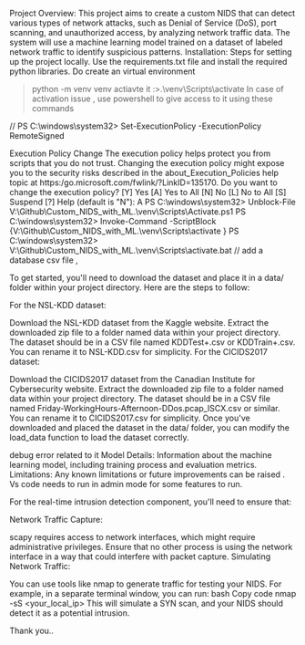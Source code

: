 Project Overview: This project aims to create a custom NIDS that can detect various types of network attacks, such as Denial of Service (DoS), port scanning, and unauthorized access, by analyzing network traffic data. The system will use a machine learning model trained on a dataset of labeled network traffic to identify suspicious patterns.
Installation: Steps for setting up the project locally.  Use the requirements.txt file and install the required python libraries.
Do create an virtual environment 
>python -m venv venv
actiavte it :>.\venv\Scripts\activate
In case of activation issue , use powershell to give access to it using these commands

//
PS C:\windows\system32> Set-ExecutionPolicy -ExecutionPolicy RemoteSigned

Execution Policy Change
The execution policy helps protect you from scripts that you do not trust. Changing the execution policy might expose
you to the security risks described in the about_Execution_Policies help topic at
https:/go.microsoft.com/fwlink/?LinkID=135170. Do you want to change the execution policy?
[Y] Yes  [A] Yes to All  [N] No  [L] No to All  [S] Suspend  [?] Help (default is "N"): A
PS C:\windows\system32> Unblock-File V:\Github\Custom_NIDS_with_ML.\venv\Scripts\Activate.ps1
PS C:\windows\system32> Invoke-Command -ScriptBlock {V:\Github\Custom_NIDS_with_ML.\venv\Scripts\activate }
PS C:\windows\system32> V:\Github\Custom_NIDS_with_ML.\venv\Scripts\activate.bat
//
add a database csv file , 

To get started, you'll need to download the dataset and place it in a data/ folder within your project directory. Here are the steps to follow:

For the NSL-KDD dataset:

Download the NSL-KDD dataset from the Kaggle website.
Extract the downloaded zip file to a folder named data within your project directory.
The dataset should be in a CSV file named KDDTest+.csv or KDDTrain+.csv. You can rename it to NSL-KDD.csv for simplicity.
For the CICIDS2017 dataset:

Download the CICIDS2017 dataset from the Canadian Institute for Cybersecurity website.
Extract the downloaded zip file to a folder named data within your project directory.
The dataset should be in a CSV file named Friday-WorkingHours-Afternoon-DDos.pcap_ISCX.csv or similar. You can rename it to CICIDS2017.csv for simplicity.
Once you've downloaded and placed the dataset in the data/ folder, you can modify the load_data function to load the dataset correctly.

debug error related to it 
Model Details: Information about the machine learning model, including training process and evaluation metrics.
Limitations: Any known limitations or future improvements can be raised .
Vs code needs to run in admin mode for some features to run.


For the real-time intrusion detection component, you'll need to ensure that:

Network Traffic Capture:

scapy requires access to network interfaces, which might require administrative privileges.
Ensure that no other process is using the network interface in a way that could interfere with packet capture.
Simulating Network Traffic:

You can use tools like nmap to generate traffic for testing your NIDS.
For example, in a separate terminal window, you can run:
bash
Copy code
nmap -sS <your_local_ip>
This will simulate a SYN scan, and your NIDS should detect it as a potential intrusion.

Thank you..